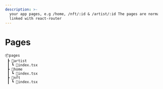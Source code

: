 ```yaml
---
description: >-
  your app pages, e.g /home, /nft/:id & /artist/:id The pages are normally
  linked with react-router
---
```


# Pages

```
📦pages
 ┣ 📂artist
 ┃ ┗ 📜index.tsx
 ┣ 📂home
 ┃ ┗ 📜index.tsx
 ┣ 📂nft
 ┃ ┗ 📜index.tsx
```
